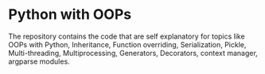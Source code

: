 # Python with OOPs
The repository contains the code that are self explanatory for topics like OOPs with Python, Inheritance, Function overriding, Serialization, Pickle, Multi-threading, Multiprocessing, Generators, Decorators, context manager, argparse modules. 
